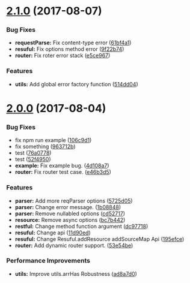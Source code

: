 <a name="2.1.0"></a>
# [2.1.0](https://github.com/lleohao/restful/compare/v2.0.0...v2.1.0) (2017-08-07)


### Bug Fixes

* **requestParse:** Fix content-type error ([61bf4a1](https://github.com/lleohao/restful/commit/61bf4a1))
* **resuful:** Fix options method error ([9f22b74](https://github.com/lleohao/restful/commit/9f22b74))
* **router:** Fix roter error stack ([e5ce967](https://github.com/lleohao/restful/commit/e5ce967))


### Features

* **utils:** Add global error factory function ([514dd04](https://github.com/lleohao/restful/commit/514dd04))



<a name="2.0.0"></a>
# [2.0.0](https://github.com/lleohao/restful/compare/v1.2.2...v2.0.0) (2017-08-04)


### Bug Fixes

* fix npm run example ([106c9d1](https://github.com/lleohao/restful/commit/106c9d1))
* fix something ([963712b](https://github.com/lleohao/restful/commit/963712b))
* test ([76a0778](https://github.com/lleohao/restful/commit/76a0778))
* test ([52f4950](https://github.com/lleohao/restful/commit/52f4950))
* **example:** Fix example bug. ([4d108a7](https://github.com/lleohao/restful/commit/4d108a7))
* **router:** Fix router test case. ([e46b3d5](https://github.com/lleohao/restful/commit/e46b3d5))


### Features

* **parser:** Add more reqParser options ([5725d05](https://github.com/lleohao/restful/commit/5725d05))
* **parser:** Change error message. ([1b08848](https://github.com/lleohao/restful/commit/1b08848))
* **parser:** Remove nullabled options ([cd52717](https://github.com/lleohao/restful/commit/cd52717))
* **resource:** Remove async options ([bc7b442](https://github.com/lleohao/restful/commit/bc7b442))
* **restful:** Change method function argument ([dc97718](https://github.com/lleohao/restful/commit/dc97718))
* **resuful:** Change api ([11d90ed](https://github.com/lleohao/restful/commit/11d90ed))
* **resuful:** Change Resuful.addResource addSourceMap Api ([195efce](https://github.com/lleohao/restful/commit/195efce))
* **router:** Add dynamic router support. ([53e54be](https://github.com/lleohao/restful/commit/53e54be))


### Performance Improvements

* **utils:** Improve utils.arrHas Robustness ([ad8a7d0](https://github.com/lleohao/restful/commit/ad8a7d0))



